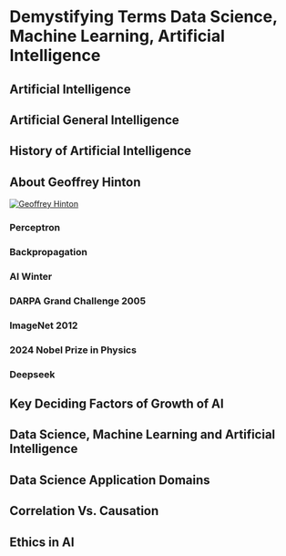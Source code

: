 # Demystifying Terms Data Science, Machine Learning, Artificial Intelligence
## Artificial Intelligence
## Artificial General Intelligence
## History of Artificial Intelligence

## About Geoffrey Hinton
[![Geoffrey Hinton](https://img.youtube.com/vi/l9RWTMNnvi4/0.jpg)](https://youtu.be/l9RWTMNnvi4)



### Perceptron
### Backpropagation
### AI Winter
### DARPA Grand Challenge 2005
### ImageNet 2012
### 2024 Nobel Prize in Physics
### Deepseek
## Key Deciding Factors of Growth of AI
## Data Science, Machine Learning and Artificial Intelligence
## Data Science Application Domains
## Correlation Vs. Causation
## Ethics in AI

